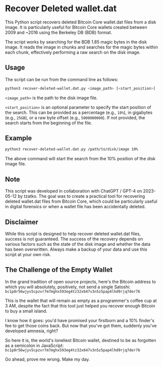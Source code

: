 # Recover Deleted wallet.dat
This Python script recovers deleted Bitcoin Core wallet.dat files from a disk image. It is particularly useful for Bitcoin Core wallets created between 2009 and ~2016 using the Berkeley DB (BDB) format.

The script works by searching for the BDB 1.85 magic bytes in the disk image. It reads the image in chunks and searches for the magic bytes within each chunk, effectively performing a raw search on the disk image.

## Usage

The script can be run from the command line as follows:

```bash
python3 recover-deleted-wallet.dat.py <image_path> [<start_position>]
```

`<image_path>` is the path to the disk image file.

`<start_position>` is an optional parameter to specify the start position of the search. This can be provided as a percentage (e.g., `10%`), in gigabytes (e.g., `25GB`), or a raw byte offset (e.g., `5000000000`). If not provided, the search starts from the beginning of the file.

## Example

```bash
python3 recover-deleted-wallet.dat.py /path/to/disk/image 10%
```

The above command will start the search from the 10% position of the disk image file.

## Note

This script was developed in collaboration with ChatGPT / GPT-4 on 2023-05-12 by tzatko. The goal was to create a practical tool for recovering deleted wallet.dat files from Bitcoin Core, which could be particularly useful in digital forensics or when a wallet file has been accidentally deleted.

## Disclaimer

While this script is designed to help recover deleted wallet.dat files, success is not guaranteed. The success of the recovery depends on various factors such as the state of the disk image and whether the data has been overwritten. Always make a backup of your data and use this script at your own risk.

## The Challenge of the Empty Wallet

In the grand tradition of open source projects, here's the Bitcoin address to which you will absolutely, positively, not send a single Satoshi: `bc1p8r56wjyv5cpzvr7m7mghx593eg4tz32x647v3n5z5pap4lhd9rjq7der76`


This is the wallet that will remain as empty as a programmer's coffee cup at 3 AM, despite the fact that this tool just helped you recover enough Bitcoin to buy a small island.

I know how it goes: you'd have promised your firstborn and a 10% finder's fee to get those coins back. But now that you've got them, suddenly you've developed amnesia, right?

So here it is, the world's loneliest Bitcoin wallet, destined to be as forgotten as a semicolon in JavaScript: `bc1p8r56wjyv5cpzvr7m7mghx593eg4tz32x647v3n5z5pap4lhd9rjq7der76`

Go ahead, prove me wrong. Make my day.
